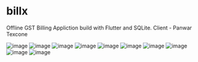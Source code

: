 # billx

Offline GST Billing Appliction build with Flutter and SQLite.
Client - Panwar Texcone

![image](https://github.com/adityapandeyz/billx/assets/40023090/43d1573f-e8d6-45bd-84bd-029c11d22d5f)
![image](https://github.com/adityapandeyz/billx/assets/40023090/b54aad3b-5f20-4db6-a3b5-80d42631db02)
![image](https://github.com/adityapandeyz/billx/assets/40023090/abe2c113-3401-4e9a-8e38-31177ba53eb7)
![image](https://github.com/adityapandeyz/billx/assets/40023090/3211a710-48ad-4e4f-a43c-ab91bf781fd8)
![image](https://github.com/adityapandeyz/billx/assets/40023090/6db21ccf-c5f8-43f6-b3b7-024a45dbfc49)
![image](https://github.com/adityapandeyz/billx/assets/40023090/041f62f6-ebb8-4a1a-935d-479a9fd2d9de)
![image](https://github.com/adityapandeyz/billx/assets/40023090/06f7e55c-63c1-4485-bb7f-65115ad8a6bb)
![image](https://github.com/adityapandeyz/billx/assets/40023090/edce9eec-6a1f-4a19-a5e1-c0dd371dc547)
![image](https://github.com/adityapandeyz/billx/assets/40023090/f3553d4a-1688-4504-a423-18aac68f97b8)
![image](https://github.com/adityapandeyz/billx/assets/40023090/806bfa41-3017-41d2-8ad8-bbe66ba0d144)








